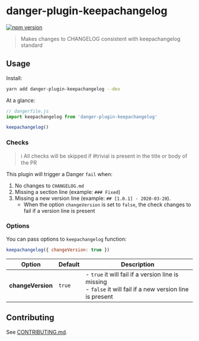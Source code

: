 # danger-plugin-keepachangelog

[![npm version](https://badge.fury.io/js/danger-plugin-keepachangelog.svg)](https://badge.fury.io/js/danger-plugin-keepachangelog)

> Makes changes to CHANGELOG consistent with keepachangelog standard

## Usage

Install:

```sh
yarn add danger-plugin-keepachangelog --dev
```

At a glance:

```js
// dangerfile.js
import keepachangelog from 'danger-plugin-keepachangelog'

keepachangelog()
```

### Checks

> ℹ️ All checks will be skipped if #trivial is present in the title or body of the PR

This plugin will trigger a Danger `fail` when:

1. No changes to `CHANGELOG.md`
2. Missing a section line (example: `### Fixed`)
3. Missing a new version line (example: `## [1.0.1] - 2020-03-20`).
    - When the option `changeVersion` is set to `false`, the check changes to fail if a version line is present

### Options

You can pass options to `keepachangelog` function:

```js
keepachangelog({ changeVersion: true })
```

Option | Default | Description
---|---|---
**changeVersion** | `true` | - `true` it will fail if a version line is missing<br/>- `false` it will fail if a new version line is present

## Contributing

See [CONTRIBUTING.md](CONTRIBUTING.md).
